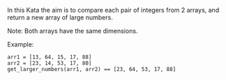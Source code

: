 In this Kata the aim is to compare each pair of integers from 2 arrays, and return a new array of large numbers.

Note: Both arrays have the same dimensions.

Example:
```
arr1 = [13, 64, 15, 17, 88]
arr2 = [23, 14, 53, 17, 80]
get_larger_numbers(arr1, arr2) == [23, 64, 53, 17, 88]
```
